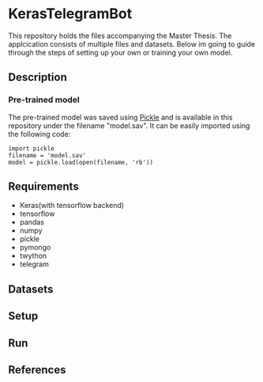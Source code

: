 # KerasTelegramBot
This repository holds the files accompanying the Master Thesis.
The applcication consists of multiple files and datasets.
Below im going to guide through the steps of setting up your own
or training your own model.
## Description

### Pre-trained model
The pre-trained model was saved using [Pickle](https://machinelearningmastery.com/save-load-machine-learning-models-python-scikit-learn/) and is available in this repository under the filename "model.sav". It can be easily imported using the following code:
```
import pickle
filename = 'model.sav'
model = pickle.load(open(filename, 'rb'))
```
## Requirements
- Keras(with tensorflow backend)
- tensorflow
- pandas
- numpy
- pickle
- pymongo
- twython
- telegram
## Datasets
## Setup


## Run
## References

